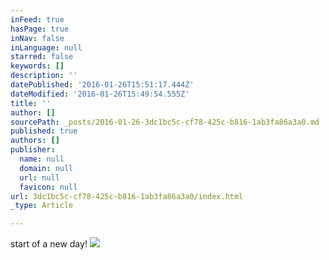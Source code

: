 ```yaml
---
inFeed: true
hasPage: true
inNav: false
inLanguage: null
starred: false
keywords: []
description: ''
datePublished: '2016-01-26T15:51:17.444Z'
dateModified: '2016-01-26T15:49:54.555Z'
title: ''
author: []
sourcePath: _posts/2016-01-26-3dc1bc5c-cf78-425c-b816-1ab3fa86a3a0.md
published: true
authors: []
publisher:
  name: null
  domain: null
  url: null
  favicon: null
url: 3dc1bc5c-cf78-425c-b816-1ab3fa86a3a0/index.html
_type: Article

---
```

start of a new day!
![](https://the-grid-user-content.s3-us-west-2.amazonaws.com/7fdf30fa-303e-4c71-bbfe-af6259978441.jpg)